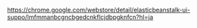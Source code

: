 https://chrome.google.com/webstore/detail/elasticbeanstalk-ui-suppo/lmfmmanbcgncbgedcnkflcjdbpgknfcn?hl=ja
